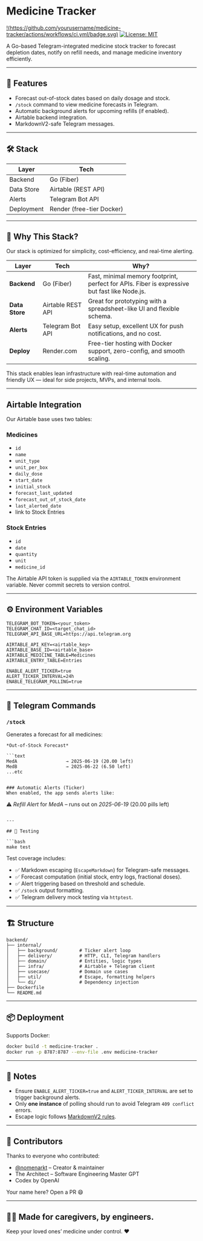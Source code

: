 # Medicine Tracker

[!(https://github.com/yourusername/medicine-tracker/actions/workflows/ci.yml/badge.svg)](https://github.com/yourusername/medicine-tracker/actions/workflows/ci.yml)
[![License: MIT](https://img.shields.io/badge/License-MIT-yellow.svg)](LICENSE)

A Go-based Telegram-integrated medicine stock tracker to forecast depletion dates, notify on refill needs, and manage medicine inventory efficiently.

---

## 🚀 Features

* Forecast out-of-stock dates based on daily dosage and stock.
* `/stock` command to view medicine forecasts in Telegram.
* Automatic background alerts for upcoming refills (if enabled).
* Airtable backend integration.
* MarkdownV2-safe Telegram messages.

---

## 🛠️ Stack

| Layer      | Tech                      |
| ---------- | ------------------------- |
| Backend    | Go (Fiber)                |
| Data Store | Airtable (REST API)       |
| Alerts     | Telegram Bot API          |
| Deployment | Render (free-tier Docker) |

---

## 🧱 Why This Stack?

Our stack is optimized for simplicity, cost-efficiency, and real-time alerting.

| Layer          | Tech              | Why?                                                                                         |
| -------------- | ----------------- | -------------------------------------------------------------------------------------------- |
| **Backend**    | Go (Fiber)        | Fast, minimal memory footprint, perfect for APIs. Fiber is expressive but fast like Node.js. |
| **Data Store** | Airtable REST API | Great for prototyping with a spreadsheet-like UI and flexible schema.                        |
| **Alerts**     | Telegram Bot API  | Easy setup, excellent UX for push notifications, and no cost.                                |
| **Deploy**     | Render.com        | Free-tier hosting with Docker support, zero-config, and smooth scaling.                      |

This stack enables lean infrastructure with real-time automation and friendly UX — ideal for side projects, MVPs, and internal tools.

---

## Airtable Integration

Our Airtable base uses two tables:

### Medicines

* `id`
* `name`
* `unit_type`
* `unit_per_box`
* `daily_dose`
* `start_date`
* `initial_stock`
* `forecast_last_updated`
* `forecast_out_of_stock_date`
* `last_alerted_date`
* link to Stock Entries

### Stock Entries

* `id`
* `date`
* `quantity`
* `unit`
* `medicine_id`

The Airtable API token is supplied via the `AIRTABLE_TOKEN` environment variable. Never commit secrets to version control.

---

## ⚙️ Environment Variables

```
TELEGRAM_BOT_TOKEN=<your_token>
TELEGRAM_CHAT_ID=<target_chat_id>
TELEGRAM_API_BASE_URL=https://api.telegram.org

AIRTABLE_API_KEY=<airtable_key>
AIRTABLE_BASE_ID=<airtable_base>
AIRTABLE_MEDICINE_TABLE=Medicines
AIRTABLE_ENTRY_TABLE=Entries

ENABLE_ALERT_TICKER=true
ALERT_TICKER_INTERVAL=24h
ENABLE_TELEGRAM_POLLING=true
```

---

## 💬 Telegram Commands

### `/stock`

Generates a forecast for all medicines:

````
*Out-of-Stock Forecast*

```text
MedA                  → 2025-06-19 (20.00 left)
MedB                  → 2025-06-22 (6.50 left)
...etc
````

```

### Automatic Alerts (Ticker)
When enabled, the app sends alerts like:

```

⚠️ *Refill Alert* for *MedA* – runs out on *2025-06-19*
(20.00 pills left)

````

---

## 🧪 Testing

```bash
make test
````

Test coverage includes:

* ✅ Markdown escaping (`EscapeMarkdown`) for Telegram-safe messages.
* ✅ Forecast computation (initial stock, entry logs, fractional doses).
* ✅ Alert triggering based on threshold and schedule.
* ✅ `/stock` output formatting.
* ✅ Telegram delivery mock testing via `httptest`.

---

## 🏗️ Structure

```
backend/
├── internal/
│   ├── background/        # Ticker alert loop
│   ├── delivery/          # HTTP, CLI, Telegram handlers
│   ├── domain/            # Entities, logic types
│   ├── infra/             # Airtable + Telegram client
│   ├── usecase/           # Domain use cases
│   ├── util/              # Escape, formatting helpers
│   └── di/                # Dependency injection
├── Dockerfile
└── README.md
```

---

## 📦 Deployment

Supports Docker:

```bash
docker build -t medicine-tracker .
docker run -p 8787:8787 --env-file .env medicine-tracker
```

---

## 📣 Notes

* Ensure `ENABLE_ALERT_TICKER=true` and `ALERT_TICKER_INTERVAL` are set to trigger background alerts.
* Only **one instance** of polling should run to avoid Telegram `409 conflict` errors.
* Escape logic follows [MarkdownV2 rules](https://core.telegram.org/bots/api#markdownv2-style).

---

## 👥 Contributors

Thanks to everyone who contributed:

* [@nomenarkt](https://github.com/nomenarkt) – Creator & maintainer
* The Architect – Software Engineering Master GPT
* Codex by OpenAI

Your name here? Open a PR 😄

---

## 👨‍⚕️ Made for caregivers, by engineers.

Keep your loved ones’ medicine under control. ❤️
